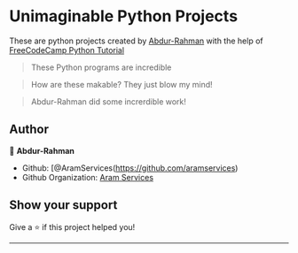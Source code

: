 # Unimaginable Python Projects
These are python projects created by [Abdur-Rahman](https://github.com/aramservices198) with the help of [FreeCodeCamp Python Tutorial](https://youtu.be/rfscVS0vtbw) 


> These Python programs are incredible

>How are these makable? They just blow my mind!


>Abdur-Rahman did some increrdible work!

## Author

👤 **Abdur-Rahman**

* Github: [@AramServices(https://github.com/aramservices)
* Github Organization: [Aram Services](https://github.com/Aram-Services)
## Show your support

Give a ⭐️ if this project helped you!

***
